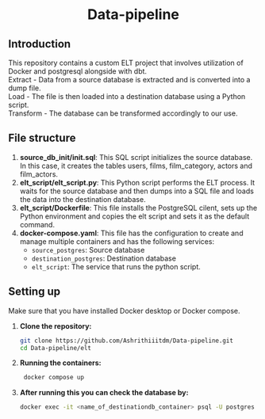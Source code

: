   <h1 align="center">Data-pipeline</h1>
  
## Introduction

This repository contains a custom ELT project that involves utilization of Docker and postgresql alongside with dbt.<br>
Extract - Data from a source database is extracted and is converted into a dump file.<br>
Load - The file is then loaded into a destination database using a Python script.<br>
Transform - The database can be transformed accordingly to our use.<br>

## File structure

1. **source_db_init/init.sql**: This SQL script initializes the source database. In this case, it creates the tables users, films, film_category, actors and film_actors.
2. **elt_script/elt_script.py**: This Python script performs the ELT process. It waits for the source database and then dumps into a SQL file and loads the data into the destination database.
3. **elt_script/Dockerfile**: This file installs the PostgreSQL cilent, sets up the Python environment and copies the elt script and sets it as the default command.
4. **docker-compose.yaml**: This file has the configuration to create and manage multiple containers and has the following services:
    - `source_postgres`: Source database
    - `destination_postgres`: Destination database
    - `elt_script`: The service that runs the python script.

## Setting up
Make sure that you have installed Docker desktop or Docker compose.

1. **Clone the repository:**

   ```bash
   git clone https://github.com/Ashrithiiitdm/Data-pipeline.git
   cd Data-pipeline/elt
   ```
2. **Running the containers:**

   ```bash
    docker compose up
   ```
3. **After running this you can check the database by:**

   ```bash
   docker exec -it <name_of_destinationdb_container> psql -U postgres
    ```
